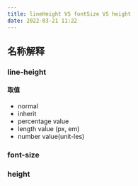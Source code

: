 ```yaml
---
title: lineHeight VS fontSize VS height
date: 2022-03-21 11:22
---
```

## 名称解释
### line-height
#### 取值
- normal
- inherit
- percentage value
- length value (px, em)
- number value(unit-les)
### font-size
> 
### height